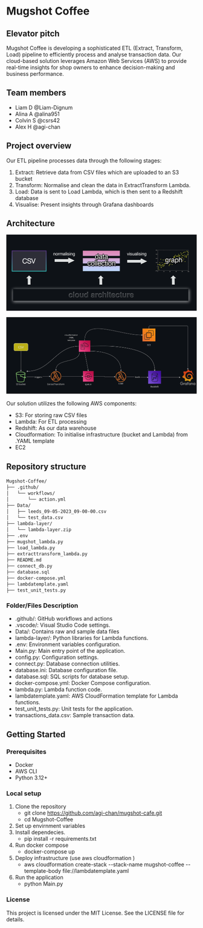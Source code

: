 # Mugshot Coffee

## Elevator pitch

Mugshot Coffee is developing a sophisticated ETL (Extract, Transform, Load) pipeline to efficiently process and analyse transaction data. Our cloud-based solution leverages Amazon Web Services (AWS) to provide real-time insights for shop owners to enhance decision-making and business performance.

## Team members

- Liam D @Liam-Dignum
- Alina A @alina951
- Colvin S @csrs42
- Alex H @agi-chan
  
## Project overview

Our ETL pipeline processes data through the following stages:

1. Extract: Retrieve data from CSV files which are uploaded to an S3 bucket
2. Transform: Normalise and clean the data in ExtractTransform Lambda.
3. Load: Data is sent to Load Lambda, which is then sent to a Redshift database
4. Visualise: Present insights through Grafana dashboards

## Architecture

![architecture](https://github.com/agi-chan/mugshot-cafe/blob/main/graph%20crop.png?raw=true)

![AWS architecture](https://github.com/agi-chan/mugshot-cafe/blob/main/aws.png?raw=true)

Our solution utilizes the following AWS components:

- S3: For storing raw CSV files
- Lambda: For ETL processing
- Redshift: As our data warehouse
- Cloudformation: To initialise infrastructure (bucket and Lambda) from .YAML template
- EC2

## Repository structure

```
Mugshot-Coffee/
├── .github/
│   └── workflows/
│       └── action.yml
├── Data/
│   ├── leeds_09-05-2023_09-00-00.csv
│   └── test_data.csv
├── lambda-layer/
│   └── lambda-layer.zip
├── .env
├── mugshot_lambda.py
├── load_lambda.py
├── extracttransform_lambda.py
├── README.md
├── connect_db.py
├── database.sql
├── docker-compose.yml
├── lambdatemplate.yaml
├── test_unit_tests.py
```
### Folder/Files Description

 - .github/: GitHub workflows and actions
 - .vscode/: Visual Studio Code settings.
 - Data/: Contains raw and sample data files
 - lambda-layer/: Python libraries for Lambda functions.
 - .env: Environment variables configuration.
 - Main.py: Main entry point of the application.
 - config.py: Configuration settings.
 - connect.py: Database connection utilities.
 - database.ini: Database configuration file.
 - database.sql: SQL scripts for database setup.
 - docker-compose.yml: Docker Compose configuration.
 - lambda.py: Lambda function code.
 - lambdatemplate.yaml: AWS CloudFormation template for Lambda functions.
 - test_unit_tests.py: Unit tests for the application.
 - transactions_data.csv: Sample transaction data.

## Getting Started

### Prerequisites

- Docker
- AWS CLI
- Python 3.12+

### Local setup

1. Clone the repository
   - git clone https://github.com/agi-chan/mugshot-cafe.git
   - cd Mugshot-Coffee
2. Set up envirnment variables
3. Install dependecies.
   - pip install -r requirements.txt
4. Run docker compose
   - docker-compose up
5. Deploy infrastructure (use aws cloudformation )
   - aws cloudformation create-stack --stack-name mugshot-coffee --template-body file://lambdatemplate.yaml
6. Run the application
   - python Main.py

### License
This project is licensed under the MIT License. See the LICENSE file for details.
